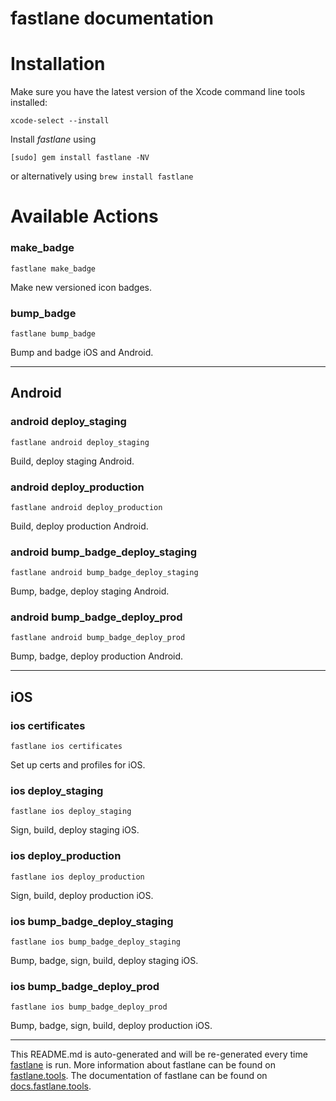 # fastlane documentation

# Installation

Make sure you have the latest version of the Xcode command line tools installed:

```
xcode-select --install
```

Install _fastlane_ using

```
[sudo] gem install fastlane -NV
```

or alternatively using `brew install fastlane`

# Available Actions

### make_badge

```
fastlane make_badge
```

Make new versioned icon badges.

### bump_badge

```
fastlane bump_badge
```

Bump and badge iOS and Android.

---

## Android

### android deploy_staging

```
fastlane android deploy_staging
```

Build, deploy staging Android.

### android deploy_production

```
fastlane android deploy_production
```

Build, deploy production Android.

### android bump_badge_deploy_staging

```
fastlane android bump_badge_deploy_staging
```

Bump, badge, deploy staging Android.

### android bump_badge_deploy_prod

```
fastlane android bump_badge_deploy_prod
```

Bump, badge, deploy production Android.

---

## iOS

### ios certificates

```
fastlane ios certificates
```

Set up certs and profiles for iOS.

### ios deploy_staging

```
fastlane ios deploy_staging
```

Sign, build, deploy staging iOS.

### ios deploy_production

```
fastlane ios deploy_production
```

Sign, build, deploy production iOS.

### ios bump_badge_deploy_staging

```
fastlane ios bump_badge_deploy_staging
```

Bump, badge, sign, build, deploy staging iOS.

### ios bump_badge_deploy_prod

```
fastlane ios bump_badge_deploy_prod
```

Bump, badge, sign, build, deploy production iOS.

---

This README.md is auto-generated and will be re-generated every time [fastlane](https://fastlane.tools) is run.
More information about fastlane can be found on [fastlane.tools](https://fastlane.tools).
The documentation of fastlane can be found on [docs.fastlane.tools](https://docs.fastlane.tools).
